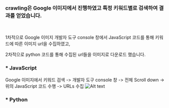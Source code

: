
<h3>crawling은 Google 이미지에서 진행하였고 특정 키워드별로 검색하여 결과를 얻었습니다.</h3>
<BR>

1차적으로 Google 이미지 개발자 도구 console 창에서 JavaScript 코드를 통해 키워드에 따른 이미지 url을 수집하였고,

2차적으로 python 코드를 통해 수집된 url들을 이미지로 다운로드 했습니다. 
<BR>
  
### * JavaScript
Google 이미지에서 키워드 검색 -> 개발자 도구 console 창 -> 전체 Scroll down -> 위의 JavaScript 코드 수행 -> URLs 수집
![Alt text](https://github.com/mysong105/team56/blob/master/crawling/javascript.JPG)
<BR>

### * Python
